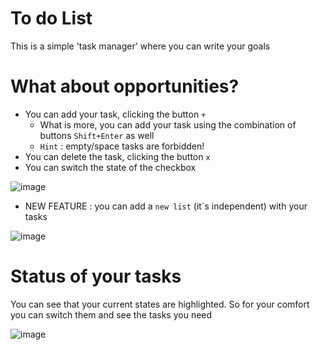 # To do List
This is a simple 'task manager' where you can write your goals 
# What about opportunities? 
 * You can add your task, clicking the button `+`
    * What is more, you can add your task using the combination of buttons `Shift+Enter` as well
    * `Hint` : empty/space tasks are forbidden!
 * You can delete the task, clicking the button `x`
 * You can switch the state of the checkbox 
 

![image](https://github.com/SharpDevOps10/TodoList/assets/71943754/b51d4220-5b01-48a3-adf1-d700280a0576)


* NEW FEATURE : you can add a `new list` (it`s independent) with your tasks

![image](https://github.com/SharpDevOps10/TodoList/assets/71943754/9f920f35-33e8-43e5-bd93-88af619d0f48)


# Status of your tasks 
You can see that your current states are highlighted. So for your comfort you can switch them and see the tasks you need

![image](https://github.com/SharpDevOps10/TodoList/assets/71943754/9dcd2a87-0873-442a-ad7c-c8db1a1b7551)

